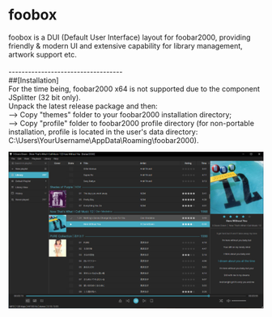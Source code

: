 # foobox

foobox is a DUI (Default User Interface) layout for foobar2000, providing friendly & modern UI and extensive capability for library management, artwork support etc. <br/><br/> 
-----------------------------------\
##[Installation]\
For the time being, foobar2000 x64 is not supported due to the component JSplitter (32 bit only).\
Unpack the latest release package and then:\
--> Copy "themes" folder to your foobar2000 installation directory;\
--> Copy "profile" folder to foobar2000 profile directory (for non-portable installation, profile is located in the user's data directory:  C:\Users\YourUsername\AppData\Roaming\foobar2000). 

![alt text](info/screenshot.jpg "foobox - DUI foobar2000 media player")
